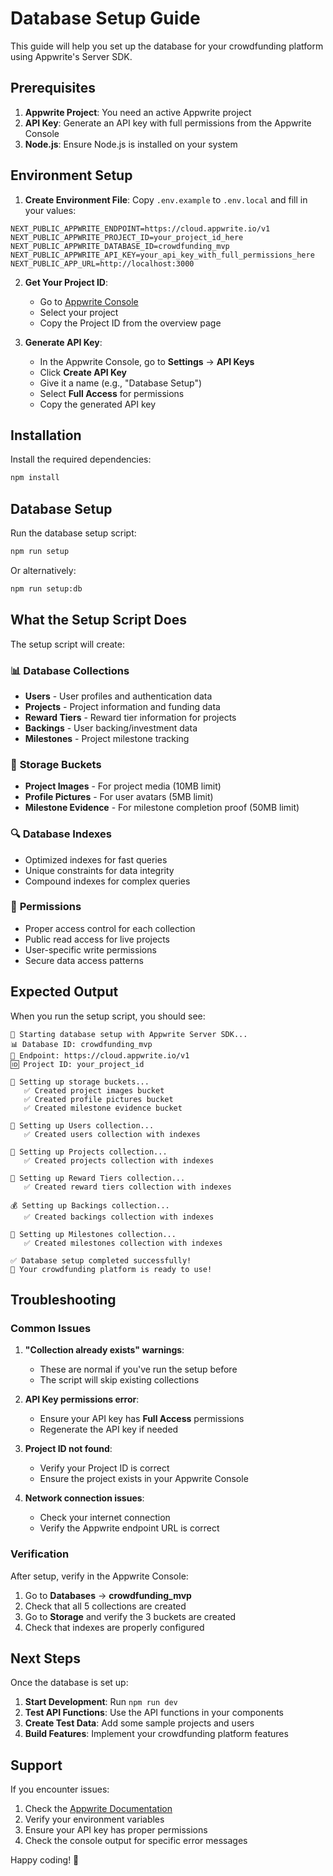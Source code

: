 # Database Setup Guide

This guide will help you set up the database for your crowdfunding platform using Appwrite's Server SDK.

## Prerequisites

1. **Appwrite Project**: You need an active Appwrite project
2. **API Key**: Generate an API key with full permissions from the Appwrite Console
3. **Node.js**: Ensure Node.js is installed on your system

## Environment Setup

1. **Create Environment File**: Copy `.env.example` to `.env.local` and fill in your values:

```env
NEXT_PUBLIC_APPWRITE_ENDPOINT=https://cloud.appwrite.io/v1
NEXT_PUBLIC_APPWRITE_PROJECT_ID=your_project_id_here
NEXT_PUBLIC_APPWRITE_DATABASE_ID=crowdfunding_mvp
NEXT_PUBLIC_APPWRITE_API_KEY=your_api_key_with_full_permissions_here
NEXT_PUBLIC_APP_URL=http://localhost:3000
```

2. **Get Your Project ID**:

   - Go to [Appwrite Console](https://cloud.appwrite.io/console)
   - Select your project
   - Copy the Project ID from the overview page

3. **Generate API Key**:
   - In the Appwrite Console, go to **Settings** → **API Keys**
   - Click **Create API Key**
   - Give it a name (e.g., "Database Setup")
   - Select **Full Access** for permissions
   - Copy the generated API key

## Installation

Install the required dependencies:

```bash
npm install
```

## Database Setup

Run the database setup script:

```bash
npm run setup
```

Or alternatively:

```bash
npm run setup:db
```

## What the Setup Script Does

The setup script will create:

### 📊 **Database Collections**

- **Users** - User profiles and authentication data
- **Projects** - Project information and funding data
- **Reward Tiers** - Reward tier information for projects
- **Backings** - User backing/investment data
- **Milestones** - Project milestone tracking

### 📁 **Storage Buckets**

- **Project Images** - For project media (10MB limit)
- **Profile Pictures** - For user avatars (5MB limit)
- **Milestone Evidence** - For milestone completion proof (50MB limit)

### 🔍 **Database Indexes**

- Optimized indexes for fast queries
- Unique constraints for data integrity
- Compound indexes for complex queries

### 🔐 **Permissions**

- Proper access control for each collection
- Public read access for live projects
- User-specific write permissions
- Secure data access patterns

## Expected Output

When you run the setup script, you should see:

```
🚀 Starting database setup with Appwrite Server SDK...
📊 Database ID: crowdfunding_mvp
🔗 Endpoint: https://cloud.appwrite.io/v1
🆔 Project ID: your_project_id

📁 Setting up storage buckets...
   ✅ Created project images bucket
   ✅ Created profile pictures bucket
   ✅ Created milestone evidence bucket

👥 Setting up Users collection...
   ✅ Created users collection with indexes

🚀 Setting up Projects collection...
   ✅ Created projects collection with indexes

🎁 Setting up Reward Tiers collection...
   ✅ Created reward tiers collection with indexes

💰 Setting up Backings collection...
   ✅ Created backings collection with indexes

🎯 Setting up Milestones collection...
   ✅ Created milestones collection with indexes

✅ Database setup completed successfully!
🎉 Your crowdfunding platform is ready to use!
```

## Troubleshooting

### Common Issues

1. **"Collection already exists" warnings**:

   - These are normal if you've run the setup before
   - The script will skip existing collections

2. **API Key permissions error**:

   - Ensure your API key has **Full Access** permissions
   - Regenerate the API key if needed

3. **Project ID not found**:

   - Verify your Project ID is correct
   - Ensure the project exists in your Appwrite Console

4. **Network connection issues**:
   - Check your internet connection
   - Verify the Appwrite endpoint URL is correct

### Verification

After setup, verify in the Appwrite Console:

1. Go to **Databases** → **crowdfunding_mvp**
2. Check that all 5 collections are created
3. Go to **Storage** and verify the 3 buckets are created
4. Check that indexes are properly configured

## Next Steps

Once the database is set up:

1. **Start Development**: Run `npm run dev`
2. **Test API Functions**: Use the API functions in your components
3. **Create Test Data**: Add some sample projects and users
4. **Build Features**: Implement your crowdfunding platform features

## Support

If you encounter issues:

1. Check the [Appwrite Documentation](https://appwrite.io/docs)
2. Verify your environment variables
3. Ensure your API key has proper permissions
4. Check the console output for specific error messages

Happy coding! 🚀
